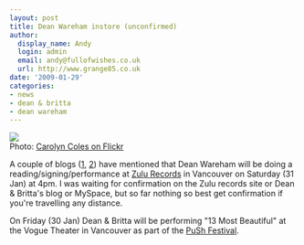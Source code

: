 ```yaml
---
layout: post
title: Dean Wareham instore (unconfirmed)
author:
  display_name: Andy
  login: admin
  email: andy@fullofwishes.co.uk
  url: http://www.grange85.co.uk
date: '2009-01-29'
categories:
- news
- dean & britta
- dean wareham
---
```

<div class="imagebox-a"><a title="Chez Zulu Records, by carolyncoles" alt="Chez Zulu Records, by carolyncoles" href="http://www.flickr.com/photos/carolyncoles/3117237842/"><img src="https://farm4.static.flickr.com/3002/3117237842_876502498d_m.jpg" ></a><br/>Photo: <a href="http://www.flickr.com/photos/carolyncoles/">Carolyn Coles on Flickr</a></div>
<p>A couple of blogs (<a href="http://scoutmagazine.ca/2009/01/21/dean-wareham-at-zulu-records/">1</a>, <a href="http://communities.canada.com/theprovince/blogs/stuartsblog/archive/2009/01/20/dean-wareham-ex-luna-at-zulu-before-push-appearance.aspx">2</a>) have mentioned that Dean Wareham will be doing a reading/signing/performance at <a href="http://www.zulurecords.com/">Zulu Records</a> in Vancouver on Saturday (31 Jan) at 4pm. I was waiting for confirmation on the Zulu records site or Dean & Britta's blog or MySpace, but so far nothing so best get confirmation if you're travelling any distance.</p>
<p>On Friday (30 Jan) Dean & Britta will be performing "13 Most Beautiful" at the Vogue Theater in Vancouver as part of the <a href="http://pushfestival.ca/index.php?mpage=shows&spage=main&id=77#show">PuSh Festival</a>.</p>

